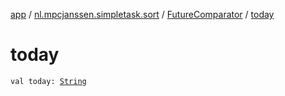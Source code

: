 [app](../../index.md) / [nl.mpcjanssen.simpletask.sort](../index.md) / [FutureComparator](index.md) / [today](.)

# today

`val today: `[`String`](https://kotlinlang.org/api/latest/jvm/stdlib/kotlin/-string/index.html)